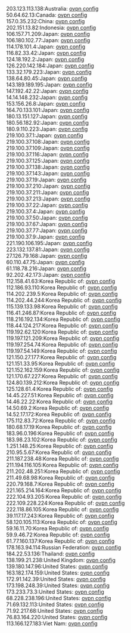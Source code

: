 203.123.113.138:Australia: [ovpn config](vpn/203_123_113_138.ovpn)  
50.64.62.13:Canada: [ovpn config](vpn/50_64_62_13.ovpn)  
157.0.35.232:China: [ovpn config](vpn/157_0_35_232.ovpn)  
202.151.13.82:Indonesia: [ovpn config](vpn/202_151_13_82.ovpn)  
106.157.71.209:Japan: [ovpn config](vpn/106_157_71_209.ovpn)  
106.180.102.77:Japan: [ovpn config](vpn/106_180_102_77.ovpn)  
114.178.101.4:Japan: [ovpn config](vpn/114_178_101_4.ovpn)  
116.82.33.42:Japan: [ovpn config](vpn/116_82_33_42.ovpn)  
124.18.192.2:Japan: [ovpn config](vpn/124_18_192_2.ovpn)  
126.220.142.184:Japan: [ovpn config](vpn/126_220_142_184.ovpn)  
133.32.179.223:Japan: [ovpn config](vpn/133_32_179_223.ovpn)  
138.64.80.45:Japan: [ovpn config](vpn/138_64_80_45.ovpn)  
143.189.189.195:Japan: [ovpn config](vpn/143_189_189_195.ovpn)  
147.192.42.22:Japan: [ovpn config](vpn/147_192_42_22.ovpn)  
14.14.148.232:Japan: [ovpn config](vpn/14_14_148_232.ovpn)  
153.156.26.8:Japan: [ovpn config](vpn/153_156_26_8.ovpn)  
164.70.133.101:Japan: [ovpn config](vpn/164_70_133_101.ovpn)  
180.13.151.127:Japan: [ovpn config](vpn/180_13_151_127.ovpn)  
180.56.182.92:Japan: [ovpn config](vpn/180_56_182_92.ovpn)  
180.9.110.223:Japan: [ovpn config](vpn/180_9_110_223.ovpn)  
219.100.37.1:Japan: [ovpn config](vpn/219_100_37_1.ovpn)  
219.100.37.108:Japan: [ovpn config](vpn/219_100_37_108.ovpn)  
219.100.37.109:Japan: [ovpn config](vpn/219_100_37_109.ovpn)  
219.100.37.116:Japan: [ovpn config](vpn/219_100_37_116.ovpn)  
219.100.37.125:Japan: [ovpn config](vpn/219_100_37_125.ovpn)  
219.100.37.138:Japan: [ovpn config](vpn/219_100_37_138.ovpn)  
219.100.37.143:Japan: [ovpn config](vpn/219_100_37_143.ovpn)  
219.100.37.19:Japan: [ovpn config](vpn/219_100_37_19.ovpn)  
219.100.37.210:Japan: [ovpn config](vpn/219_100_37_210.ovpn)  
219.100.37.211:Japan: [ovpn config](vpn/219_100_37_211.ovpn)  
219.100.37.213:Japan: [ovpn config](vpn/219_100_37_213.ovpn)  
219.100.37.22:Japan: [ovpn config](vpn/219_100_37_22.ovpn)  
219.100.37.4:Japan: [ovpn config](vpn/219_100_37_4.ovpn)  
219.100.37.50:Japan: [ovpn config](vpn/219_100_37_50.ovpn)  
219.100.37.67:Japan: [ovpn config](vpn/219_100_37_67.ovpn)  
219.100.37.77:Japan: [ovpn config](vpn/219_100_37_77.ovpn)  
219.100.37.9:Japan: [ovpn config](vpn/219_100_37_9.ovpn)  
221.190.106.195:Japan: [ovpn config](vpn/221_190_106_195.ovpn)  
223.132.137.81:Japan: [ovpn config](vpn/223_132_137_81.ovpn)  
27.126.79.168:Japan: [ovpn config](vpn/27_126_79_168.ovpn)  
60.110.47.75:Japan: [ovpn config](vpn/60_110_47_75.ovpn)  
61.118.78.216:Japan: [ovpn config](vpn/61_118_78_216.ovpn)  
92.202.42.173:Japan: [ovpn config](vpn/92_202_42_173.ovpn)  
112.158.41.63:Korea Republic of: [ovpn config](vpn/112_158_41_63.ovpn)  
112.186.93.110:Korea Republic of: [ovpn config](vpn/112_186_93_110.ovpn)  
114.202.239.5:Korea Republic of: [ovpn config](vpn/114_202_239_5.ovpn)  
114.202.44.244:Korea Republic of: [ovpn config](vpn/114_202_44_244.ovpn)  
115.139.133.98:Korea Republic of: [ovpn config](vpn/115_139_133_98.ovpn)  
116.41.246.87:Korea Republic of: [ovpn config](vpn/116_41_246_87.ovpn)  
118.216.192.134:Korea Republic of: [ovpn config](vpn/118_216_192_134.ovpn)  
118.44.124.217:Korea Republic of: [ovpn config](vpn/118_44_124_217.ovpn)  
119.192.62.120:Korea Republic of: [ovpn config](vpn/119_192_62_120.ovpn)  
119.197.121.209:Korea Republic of: [ovpn config](vpn/119_197_121_209.ovpn)  
119.197.254.74:Korea Republic of: [ovpn config](vpn/119_197_254_74.ovpn)  
119.197.54.149:Korea Republic of: [ovpn config](vpn/119_197_54_149.ovpn)  
121.150.27.177:Korea Republic of: [ovpn config](vpn/121_150_27_177.ovpn)  
121.151.33.95:Korea Republic of: [ovpn config](vpn/121_151_33_95.ovpn)  
121.152.162.159:Korea Republic of: [ovpn config](vpn/121_152_162_159.ovpn)  
121.170.67.227:Korea Republic of: [ovpn config](vpn/121_170_67_227.ovpn)  
124.80.139.212:Korea Republic of: [ovpn config](vpn/124_80_139_212.ovpn)  
125.128.61.4:Korea Republic of: [ovpn config](vpn/125_128_61_4.ovpn)  
14.45.227.51:Korea Republic of: [ovpn config](vpn/14_45_227_51.ovpn)  
14.46.22.22:Korea Republic of: [ovpn config](vpn/14_46_22_22.ovpn)  
14.50.69.2:Korea Republic of: [ovpn config](vpn/14_50_69_2.ovpn)  
14.52.17.172:Korea Republic of: [ovpn config](vpn/14_52_17_172.ovpn)  
175.112.83.72:Korea Republic of: [ovpn config](vpn/175_112_83_72.ovpn)  
180.68.17.19:Korea Republic of: [ovpn config](vpn/180_68_17_19.ovpn)  
183.96.0.196:Korea Republic of: [ovpn config](vpn/183_96_0_196.ovpn)  
183.98.23.102:Korea Republic of: [ovpn config](vpn/183_98_23_102.ovpn)  
1.251.148.25:Korea Republic of: [ovpn config](vpn/1_251_148_25.ovpn)  
210.95.5.67:Korea Republic of: [ovpn config](vpn/210_95_5_67.ovpn)  
211.187.238.48:Korea Republic of: [ovpn config](vpn/211_187_238_48.ovpn)  
211.194.116.105:Korea Republic of: [ovpn config](vpn/211_194_116_105.ovpn)  
211.202.48.251:Korea Republic of: [ovpn config](vpn/211_202_48_251.ovpn)  
211.49.68.98:Korea Republic of: [ovpn config](vpn/211_49_68_98.ovpn)  
220.79.168.7:Korea Republic of: [ovpn config](vpn/220_79_168_7.ovpn)  
221.165.214.164:Korea Republic of: [ovpn config](vpn/221_165_214_164.ovpn)  
222.104.93.205:Korea Republic of: [ovpn config](vpn/222_104_93_205.ovpn)  
222.109.228.224:Korea Republic of: [ovpn config](vpn/222_109_228_224.ovpn)  
222.118.86.105:Korea Republic of: [ovpn config](vpn/222_118_86_105.ovpn)  
39.117.17.243:Korea Republic of: [ovpn config](vpn/39_117_17_243.ovpn)  
58.120.105.113:Korea Republic of: [ovpn config](vpn/58_120_105_113.ovpn)  
59.16.11.70:Korea Republic of: [ovpn config](vpn/59_16_11_70.ovpn)  
59.9.46.72:Korea Republic of: [ovpn config](vpn/59_9_46_72.ovpn)  
61.77.160.137:Korea Republic of: [ovpn config](vpn/61_77_160_137.ovpn)  
178.163.94.114:Russian Federation: [ovpn config](vpn/178_163_94_114.ovpn)  
184.22.53.136:Thailand: [ovpn config](vpn/184_22_53_136.ovpn)  
138.199.21.238:United Kingdom: [ovpn config](vpn/138_199_21_238.ovpn)  
139.180.147.96:United States: [ovpn config](vpn/139_180_147_96.ovpn)  
163.182.174.159:United States: [ovpn config](vpn/163_182_174_159.ovpn)  
172.91.142.39:United States: [ovpn config](vpn/172_91_142_39.ovpn)  
173.198.248.39:United States: [ovpn config](vpn/173_198_248_39.ovpn)  
173.233.73.3:United States: [ovpn config](vpn/173_233_73_3.ovpn)  
68.228.238.196:United States: [ovpn config](vpn/68_228_238_196.ovpn)  
71.69.132.113:United States: [ovpn config](vpn/71_69_132_113.ovpn)  
71.92.217.68:United States: [ovpn config](vpn/71_92_217_68.ovpn)  
76.83.164.220:United States: [ovpn config](vpn/76_83_164_220.ovpn)  
113.166.127.183:Viet Nam: [ovpn config](vpn/113_166_127_183.ovpn)  
